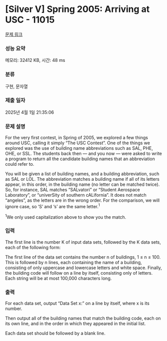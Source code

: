 # [Silver V] Spring 2005: Arriving at USC - 11015 

[문제 링크](https://www.acmicpc.net/problem/11015) 

### 성능 요약

메모리: 32412 KB, 시간: 48 ms

### 분류

구현, 문자열

### 제출 일자

2025년 4월 1일 21:35:06

### 문제 설명

<p>For the very first contest, in Spring of 2005, we explored a few things around USC, calling it simply “The USC Contest”. One of the things we explored was the use of building name abbreviations such as SAL, PHE, OHE, or SSL. The students back then — and you now — were asked to write a program to return all the candidate building names that an abbreviation could refer to.</p>

<p>You will be given a list of building names, and a building abbreviation, such as SAL or LOL. The abbreviation matches a building name if all of its letters appear, in this order, in the building name (no letter can be matched twice). So, for instance, SAL matches “SALvatori” or “Student Aerospace Laboratory”, or “univerSity of southern cALifornia”. It does not match “angeles”, as the letters are in the wrong order. For the comparison, we will ignore case, so ‘S’ and ‘s’ are the same letter.<sup>1</sup></p>

<p><sup>1</sup>We only used capitalization above to show you the match.</p>

### 입력 

 <p>The first line is the number K of input data sets, followed by the K data sets, each of the following form:</p>

<p>The first line of the data set contains the number n of buildings, 1 ≤ n ≤ 100. This is followed by n lines, each containing the name of a building, consisting of only uppercase and lowercase letters and white space. Finally, the building code will follow on a line by itself, consisting only of letters. Each string will be at most 100,000 characters long.</p>

### 출력 

 <p>For each data set, output “Data Set x:” on a line by itself, where x is its number.</p>

<p>Then output all of the building names that match the building code, each on its own line, and in the order in which they appeared in the initial list.</p>

<p>Each data set should be followed by a blank line.</p>

